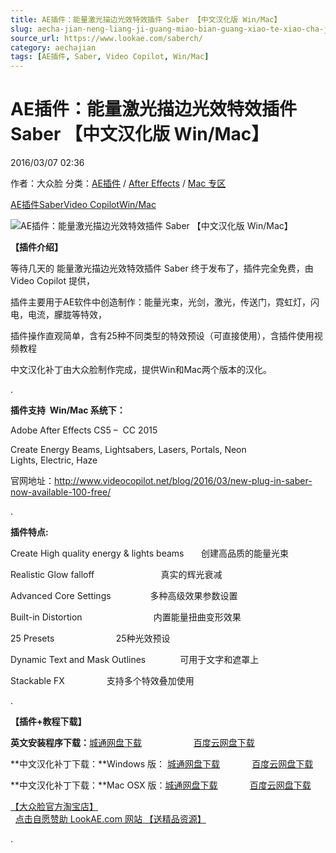 ```yaml
---
title: AE插件：能量激光描边光效特效插件 Saber 【中文汉化版 Win/Mac】
slug: aecha-jian-neng-liang-ji-guang-miao-bian-guang-xiao-te-xiao-cha-jian-saber-zhong-wen-yi-hua-ban-win-mac
source_url: https://www.lookae.com/saberch/
category: aechajian
tags: [AE插件, Saber, Video Copilot, Win/Mac]
---
```

# AE插件：能量激光描边光效特效插件 Saber 【中文汉化版 Win/Mac】

2016/03/07 02:36

作者：大众脸
分类：[AE插件](https://www.lookae.com/after-effects/aechajian/) / [After Effects](https://www.lookae.com/after-effects/) / [Mac 专区](https://www.lookae.com/mac-osx/)

[AE插件](https://www.lookae.com/tag/ae%e6%8f%92%e4%bb%b6/)[Saber](https://www.lookae.com/tag/saber/)[Video Copilot](https://www.lookae.com/tag/video-copilot/)[Win/Mac](https://www.lookae.com/tag/winmac/)

![AE插件：能量激光描边光效特效插件 Saber 【中文汉化版 Win/Mac】](https://www.lookae.com/wp-content/uploads/2016/03/VCSaber.jpg "AE插件：能量激光描边光效特效插件 Saber 【中文汉化版 Win/Mac】-LookAE.com")

**【插件介绍】**

等待几天的 能量激光描边光效特效插件 Saber 终于发布了，插件完全免费，由Video Copilot 提供，

插件主要用于AE软件中创造制作：能量光束，光剑，激光，传送门，霓虹灯，闪电，电流，朦胧等特效，

插件操作直观简单，含有25种不同类型的特效预设（可直接使用），含插件使用视频教程

中文汉化补丁由大众脸制作完成，提供Win和Mac两个版本的汉化。

.

**插件支持  Win/Mac 系统下：**

Adobe After Effects CS5 –  CC 2015

Create Energy Beams, Lightsabers, Lasers, Portals, Neon Lights, Electric, Haze

官网地址：http://www.videocopilot.net/blog/2016/03/new-plug-in-saber-now-available-100-free/

.

**插件特点:**

Create High quality energy & lights beams       创建高品质的能量光束

Realistic Glow falloff                           真实的辉光衰减

Advanced Core Settings                多种高级效果参数设置

Built-in Distortion                             内置能量扭曲变形效果

25 Presets                         25种光效预设

Dynamic Text and Mask Outlines              可用于文字和遮罩上

Stackable FX                 支持多个特效叠加使用

.

**【插件+教程下载】**

**英文安装程序下载：**[城通网盘下载](http://lookae.ctfile.com/file/144973820)                     [百度云网盘下载](https://pan.baidu.com/s/1dDZZfwP)

**中文汉化补丁下载：**Windows 版： [城通网盘下载](http://lookae.ctfile.com/file/145076351)             [百度云网盘下载](https://pan.baidu.com/s/1mhudQhM)

**中文汉化补丁下载：**Mac OSX 版：[城通网盘下载](http://lookae.ctfile.com/file/145076348)             [百度云网盘下载](https://pan.baidu.com/s/1eRuqf7s)

[【大众脸官方淘宝店】](https://lookae.taobao.com/)                [点击自愿赞助 LookAE.com 网站 【送精品资源】](https://www.lookae.com/sponsor/)

.

